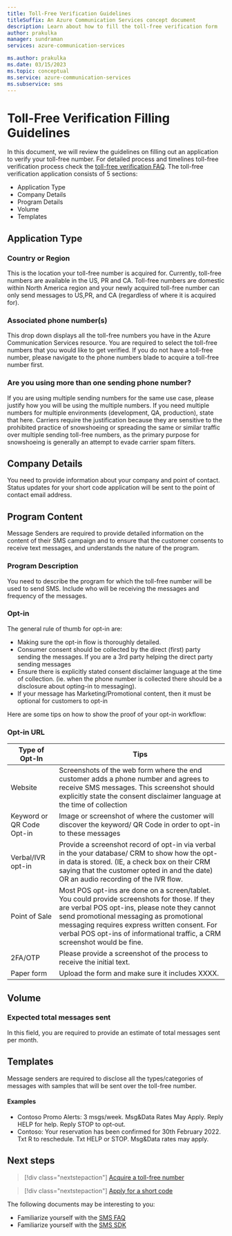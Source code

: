 ```yaml
---
title: Toll-Free Verification Guidelines
titleSuffix: An Azure Communication Services concept document
description: Learn about how to fill the toll-free verification form
author: prakulka
manager: sundraman
services: azure-communication-services

ms.author: prakulka
ms.date: 03/15/2023
ms.topic: conceptual
ms.service: azure-communication-services
ms.subservice: sms
---
```


# Toll-Free Verification Filling Guidelines

In this document, we will review the guidelines on filling out an application to verify your toll-free number. For detailed process and timelines toll-free verification process check the [toll-free verification FAQ](../../concepts/sms/sms-faq#toll-free-verification.md). The toll-free verification application consists of 5 sections:  

- Application Type  
- Company Details  
- Program Details  
- Volume  
- Templates  

## Application Type  
### Country or Region  
This is the location your toll-free number is acquired for. Currently, toll-free numbers are available in the US, PR and CA. Toll-free numbers are domestic within North America region and your newly acquired toll-free number can only send messages to US,PR, and CA (regardless of where it is acquired for).

### Associated phone number(s)  

This drop down displays all the toll-free numbers you have in the Azure Communication Services resource. You are required to select the toll-free numbers that you would like to get verified. If you do not have a toll-free number, please navigate to the phone numbers blade to acquire a toll-free number first.  

### Are you using more than one sending phone number? 

If you are using multiple sending numbers for the same use case, please justify how you will be using the multiple numbers. If you need multiple numbers for multiple environments (development, QA, production), state that here. Carriers require the justification because they are sensitive to the prohibited practice of snowshoeing or spreading the same or similar traffic over multiple sending toll-free numbers, as the primary purpose for snowshoeing is generally an attempt to evade carrier spam filters. 

## Company Details  
You need to provide information about your company and point of contact. Status updates for your short code application will be sent to the point of contact email address.

## Program Content
Message Senders are required to provide detailed information on the content of their SMS campaign and to ensure that the customer consents to receive text messages, and understands the nature of the program.

### Program Description
You need to describe the program for which the toll-free number will be used to send SMS. Include who will be receiving the messages and frequency of the messages.

### Opt-in 

The general rule of thumb for opt-in are:  
- Making sure the opt-in flow is thoroughly detailed.  
- Consumer consent should be collected by the direct (first) party sending the messages. If you are a 3rd party helping the direct party sending messages  
- Ensure there is explicitly stated consent disclaimer language at the time of collection. (ie. when the phone number is collected there should be a disclosure about opting-in to messaging). 
- If your message has Marketing/Promotional content, then it must be optional for customers to opt-in  

 Here are some tips on how to show the proof of your opt-in workflow:

### Opt-in URL

|Type of Opt-In| Tips|
|--------------|-----|
|Website       | Screenshots of the web form where the end customer adds a phone number and agrees to receive SMS messages. This screenshot should explicitly state the consent disclaimer language at the time of collection|
|Keyword or QR Code Opt-in| Image or screenshot of where the customer will discover the keyword/ QR Code in order to opt-in to these messages|
|Verbal/IVR opt-in|Provide a screenshot record of opt-in via verbal in the your database/ CRM to show how the opt-in data is stored. (IE, a check box on their CRM saying that the customer opted in and the date) OR an audio recording of the IVR flow.|
|Point of Sale | Most POS opt-ins are done on a screen/tablet. You could provide screenshots for those. If they are verbal POS opt-ins, please note they cannot send promotional messaging as promotional messaging requires express written consent. For verbal POS opt-ins of informational traffic, a CRM screenshot would be fine.|
|2FA/OTP| Please provide a screenshot of the process to receive the initial text.|
|Paper form | Upload the form and make sure it includes XXXX. |

 ## Volume 

### Expected total messages sent
In this field, you are required to provide an estimate of total messages sent per month.

## Templates
Message senders are required to disclose all the types/categories of messages with samples that will be sent over the toll-free number.

#### Examples
- Contoso Promo Alerts: 3 msgs/week. Msg&Data Rates May Apply. Reply HELP for help. Reply STOP to opt-out.
- Contoso: Your reservation has been confirmed for 30th February 2022. Txt R to reschedule. Txt HELP or STOP. Msg&Data rates may apply.

 ## Next steps

> [!div class="nextstepaction"]
> [Acquire a toll-free number](../../quickstarts/telephony/get-phone-number.md)

> [!div class="nextstepaction"]
> [Apply for a short code](../../quickstarts/sms/apply-for-short-code.md)

The following documents may be interesting to you:

- Familiarize yourself with the [SMS FAQ](../sms/sms-faq#toll-free-verification.md)
- Familiarize yourself with the [SMS SDK](../sms/sdk-features.md)
